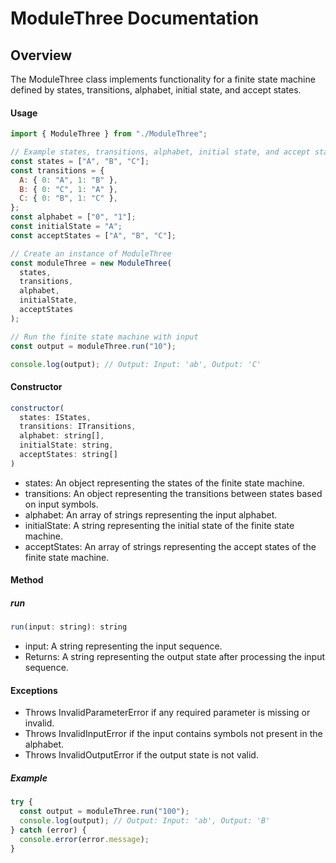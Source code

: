 # ModuleThree Documentation

## Overview

The ModuleThree class implements functionality for a finite state machine defined by states, transitions, alphabet, initial state, and accept states.

#### Usage

```js
import { ModuleThree } from "./ModuleThree";

// Example states, transitions, alphabet, initial state, and accept states
const states = ["A", "B", "C"];
const transitions = {
  A: { 0: "A", 1: "B" },
  B: { 0: "C", 1: "A" },
  C: { 0: "B", 1: "C" },
};
const alphabet = ["0", "1"];
const initialState = "A";
const acceptStates = ["A", "B", "C"];

// Create an instance of ModuleThree
const moduleThree = new ModuleThree(
  states,
  transitions,
  alphabet,
  initialState,
  acceptStates
);

// Run the finite state machine with input
const output = moduleThree.run("10");

console.log(output); // Output: Input: 'ab', Output: 'C'
```

#### Constructor

```js
constructor(
  states: IStates,
  transitions: ITransitions,
  alphabet: string[],
  initialState: string,
  acceptStates: string[]
)
```

- states: An object representing the states of the finite state machine.
- transitions: An object representing the transitions between states based on input symbols.
- alphabet: An array of strings representing the input alphabet.
- initialState: A string representing the initial state of the finite state machine.
- acceptStates: An array of strings representing the accept states of the finite state machine.

#### Method

##### run

```js
run(input: string): string
```

- input: A string representing the input sequence.
- Returns: A string representing the output state after processing the input sequence.

#### Exceptions

- Throws InvalidParameterError if any required parameter is missing or invalid.
- Throws InvalidInputError if the input contains symbols not present in the alphabet.
- Throws InvalidOutputError if the output state is not valid.

##### Example

```js
try {
  const output = moduleThree.run("100");
  console.log(output); // Output: Input: 'ab', Output: 'B'
} catch (error) {
  console.error(error.message);
}
```
